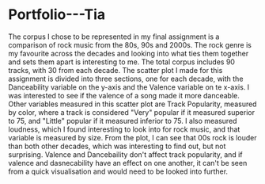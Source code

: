 # Portfolio---Tia
The corpus I chose to be represented in my final assignment is a comparison of rock music from the 80s, 90s and 2000s. The rock genre is my favourite across the decades and looking into what ties them together and sets them apart is interesting to me. The total corpus includes 90 tracks, with 30 from each decade.
The scatter plot I made for this assignment is divided into three sections, one for each decade, with the Danceability variable on the y-axis and the Valence variable on te x-axis. I was interested to see if the valence of a song made it more danceable. 
Other variables measured in this scatter plot are Track Popularity, measured by color, where a track is considered "Very" popular if it measured superior to 75, and "Little" popular if it measured inferior to 75. I also measured loudness, which I found interesting to look into for rock music, and that variable is measured by size.
From the plot, I can see that 00s rock is louder than both other decades, which was interesting to find out, but not surprising. Valence and Dancebaility don't affect track popularity, and if valence and dasnecability have an effect on one another, it can't be seen from a quick visualisation and would need to be looked into further.
